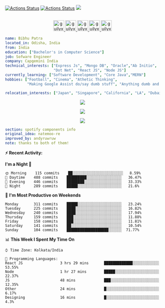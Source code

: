 [![Actions Status](https://github.com/guilyx/guilyx/workflows/wakatime-stats/badge.svg)](https://github.com/BibhuPatra)
[![Actions Status](https://github.com/guilyx/guilyx/workflows/update-gh-activity/badge.svg)](https://github.com/BibhuPatra)
![](https://visitor-badge.glitch.me/badge?page_id=BibhuPatra.BibhuPatra)

<p align="center">
<br/>
<a href="https://twitter.com/spida_rwin">
  <img alt="guilyx | Twitter" width="35px" src="https://image.flaticon.com/icons/svg/2111/2111703.svg" />
</a>
<a href="https://www.linkedin.com/in/erwinlejeune-lkn">
  <img alt="guilyx's LinkdeIN" width="35px" src="https://image.flaticon.com/icons/svg/2111/2111465.svg" />
</a>
<a href="https://www.facebook.com/bibhuprasad.patra.710">
  <img alt="guilyx's Facebook" width="35px" src="https://image.flaticon.com/icons/svg/2111/2111342.svg" />
</a>
<a href="https://www.instagram.com/12haters1/">
  <img alt="guilyx's Instagram" width="35px" src="https://image.flaticon.com/icons/svg/2111/2111421.svg" />
</a>
<a href="https://open.spotify.com/user/31ls4wrgmqts42ihutxzzrrmfro4">
  <img alt="guilyx's Spotify" width="35px" src="https://image.flaticon.com/icons/svg/2111/2111627.svg" />
</a>
</p>

```yaml
name: Bibhu Patra
located_in: Odisha, India
from: India
education: ["Bachelor's in Computer Science"]
job: Sofware Engineer
company: Capgemini India
technical_interests: ["Express Js", "Mongo DB", "Oracle","Ab Initio", 
                      "Dot Net", "React JS", "Node JS"]
currently_learning: ["Software Development", "Core Java","MERN"]
hobbies: ["Football", "Cinema", "Athetic Thinking",
          "Making Google Assist do/say dumb stuff", "Anything dumb and useless"]

relocation_interests: ["Japan", "Singapore", "California", "LA", "Dubai"]
```

<p align="center">
  <img alig src="https://github-profile-trophy.vercel.app/?username=guilyx&column=6&rank=SSS,SS,S,AAA,AA,A,B,C" />
</p>


<p align="center">
  <a href="https://guilyx.vercel.app/api/now-playing?open">
    <!-- Music bars move to the beat and are colored based on the track's happiness, danceability and energy! -->
    <img src="https://www.google.com/url?sa=i&url=https%3A%2F%2Fwww.deviantart.com%2Ftheonewhodoesntdraw%2Fart%2FGoogle-Play-Logo-Template-518405288&psig=AOvVaw3ZPXYbx4yNJsFh7NaECM1j&ust=1627319781360000&source=images&cd=vfe&ved=0CAsQjRxqFwoTCLC8juTc_vECFQAAAAAdAAAAABAD">
  </a>
</p>

<p align="center">
  <img src="https://guilyx.vercel.app/api/top-played">
</p>
 
```yaml
section: spotify components info
original_idea: natemoo-re
improved_by: andyruwruw
note: thanks to both of them!
```


**:zap: Recent Activity:**

<!--START_SECTION:waka-->

**I'm a Night 🦉** 

```text
🌞 Morning    115 commits    ██░░░░░░░░░░░░░░░░░░░░░░░   8.59% 
🌆 Daytime    488 commits    █████████░░░░░░░░░░░░░░░░   36.47% 
🌃 Evening    446 commits    ████████░░░░░░░░░░░░░░░░░   33.33% 
🌙 Night      289 commits    █████░░░░░░░░░░░░░░░░░░░░   21.6%

```
📅 **I'm Most Productive on Weekends** 

```text
Monday       311 commits    █████░░░░░░░░░░░░░░░░░░░░   23.24% 
Tuesday      225 commits    ████░░░░░░░░░░░░░░░░░░░░░   16.82% 
Wednesday    240 commits    ████░░░░░░░░░░░░░░░░░░░░░   17.94% 
Thursday     159 commits    ███░░░░░░░░░░░░░░░░░░░░░░   11.88% 
Friday       158 commits    ███░░░░░░░░░░░░░░░░░░░░░░   11.81% 
Saturday     141 commits    ██░░░░░░░░░░░░░░░░░░░░░░░   10.54% 
Sunday       104 commits    ███████████████████░░░░░░  71.77%

```


📊 **This Week I Spent My Time On** 

```text
⌚︎ Time Zone: Kolkata/India

💬 Programming Languages: 
React JS                 3 hrs 29 mins       █████████████░░░░░░░░░░░░   53.55% 
Node                     1 hr 27 mins        █████░░░░░░░░░░░░░░░░░░░░   22.37% 
JS                       48 mins             ███░░░░░░░░░░░░░░░░░░░░░░   12.35% 
Other                    24 mins             █░░░░░░░░░░░░░░░░░░░░░░░░   6.17% 
Designing                16 mins             █░░░░░░░░░░░░░░░░░░░░░░░░   4.3%

```


<!--END_SECTION:waka-->

